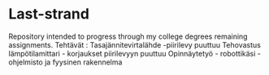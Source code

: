 # Last-strand
Repository intended to progress through my college degrees remaining assignments.
Tehtävät :
Tasajännitevirtalähde -piirilevy puuttuu
Tehovastus lämpötilamittari - korjaukset piirilevyyn puuttuu
Opinnäytetyö - robottikäsi -ohjelmisto ja fyysinen rakennelma
